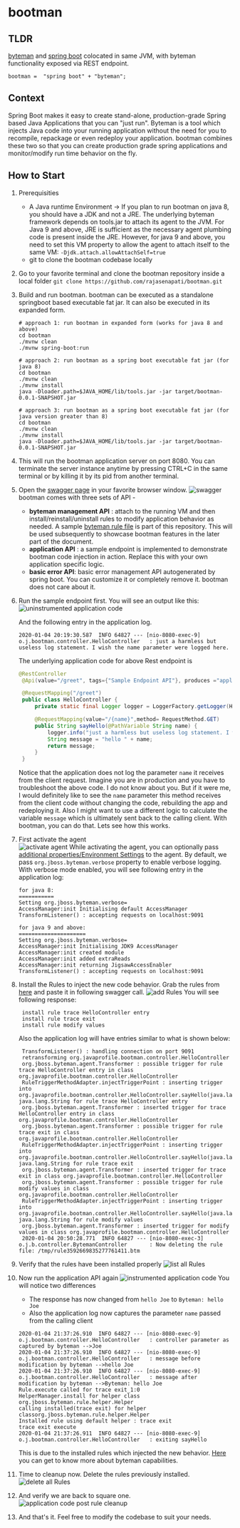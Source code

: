 # bootman

## TLDR

[byteman](https://byteman.jboss.org/) and [spring boot](https://spring.io/projects/spring-boot) colocated in same JVM, with byteman functionality exposed via REST endpoint.

`bootman =  "spring boot" + "byteman";`

## Context

Spring Boot makes it easy to create stand-alone, production-grade Spring based Java Applications that you can "just run". Byteman is a tool which injects Java code into your running application without the need for you to recompile, repackage or even redeploy your application. bootman combines these two so that you can create production grade spring applications and monitor/modify run time behavior on the fly. 

## How to Start

1. Prerequisities
    - A Java runtime Environment -> If you plan to run bootman on java 8, you should have a JDK and not a JRE. The underlying byteman framework depends on tools.jar to attach its agent to the JVM. For Java 9 and above, JRE is sufficient as the necessary agent plumbing code is present inside the JRE. However, for java 9 and above, you need to set this VM property to allow the agent to attach itself to the same VM: `-Djdk.attach.allowAttachSelf=true` 
    - git to clone the bootman codebase locally
2. Go to your favorite terminal and clone the bootman repository inside a local folder
    ```git clone https://github.com/rajasenapati/bootman.git```
3. Build and run bootman.
   bootman can be executed as a standalone springboot based executable fat jar. It can also be executed in its expanded form. 
    ```
    # approach 1: run bootman in expanded form (works for java 8 and above)
    cd bootman
    ./mvnw clean
    ./mvnw spring-boot:run
   
    # approach 2: run bootman as a spring boot executable fat jar (for java 8)
    cd bootman
    ./mvnw clean
    ./mvnw install
    java -Dloader.path=$JAVA_HOME/lib/tools.jar -jar target/bootman-0.0.1-SNAPSHOT.jar

    # approach 3: run bootman as a spring boot executable fat jar (for java version greater than 8)
    cd bootman
    ./mvnw clean
    ./mvnw install
    java -Dloader.path=$JAVA_HOME/lib/tools.jar -jar target/bootman-0.0.1-SNAPSHOT.jar   
    ```
4. This will run the bootman application server on port 8080. You can terminate the server instance anytime by pressing CTRL+C in the same terminal or by killing it by its pid from another terminal.
5. Open the [swagger page](http://localhost:8080/swagger-ui.html) in your favorite browser window. 
    ![swagger](https://github.com/rajasenapati/bootman/blob/media/swagger.png?raw=true)
    bootman comes with three sets of API -
    - **byteman management API** : attach to the running VM and then install/reinstall/uninstall rules to modify application behavior as needed. A sample [byteman rule file](https://github.com/rajasenapati/bootman/blob/master/src/main/resources/sample_rules/webdemo.btm) is part of this repository. This will be used subsequently to showcase bootman features in the later part of the document.
    - **application API** : a sample endpoint is implemented to demonstrate bootman code injection in action. Replace this with your own application specific logic.
    - **basic error API**: basic error management API autogenerated by spring boot. You can customize it or completely remove it. bootman does not care about it.
6. Run the sample endpoint first. You will see an output like this:
    ![uninstrumented application code](https://github.com/rajasenapati/bootman/blob/media/greet_before_instrument.png?raw=true) 

   And the following entry in the application log.
   ```
   2020-01-04 20:19:30.587  INFO 64827 --- [nio-8080-exec-9] o.j.bootman.controller.HelloController   : just a harmless but useless log statement. I wish the name parameter were logged here.
   ```

   The underlying application code for above Rest endpoint is
   ``` java
   @RestController
    @Api(value="/greet", tags={"Sample Endpoint API"}, produces ="application/json")

    @RequestMapping("/greet")
    public class HelloController {
        private static final Logger logger = LoggerFactory.getLogger(HelloController.class);

        @RequestMapping(value="/{name}",method= RequestMethod.GET)
        public String sayHello(@PathVariable String name) {
            logger.info("just a harmless but useless log statement. I wish the name parameter were logged here.");
            String message = "hello " + name;
            return message;
        }
    }
   ``` 
   Notice that the application does not log the parameter `name` it receives from the client request. Imagine you are in production and you have to troubleshoot the above code. I do not know about you. But if it were me, I would definitely like to see the `name` parameter this method receives from the client code without changing the code, rebuilding the app and redeploying it. Also I might want to use a different logic to calculate the variable `message` which is ultimately sent back to the calling client. With bootman, you can do that. Lets see how this works.

 7. First activate the agent  
    ![activate agent](https://github.com/rajasenapati/bootman/blob/media/activateAgent.png?raw=true)
    While activating the agent, you can optionally pass [additional properties/Environment Settings](https://downloads.jboss.org/byteman/4.0.9/byteman-programmers-guide.html#environment-settings) to the agent. By default, we pass `org.jboss.byteman.verbose` property to enable verbose logging. With verbose mode enabled, you will see following entry in the application log:
    ```
    for java 8: 
    ===========
    Setting org.jboss.byteman.verbose=
    AccessManager:init Initialising default AccessManager
    TransformListener() : accepting requests on localhost:9091

    for java 9 and above:
    =====================
    Setting org.jboss.byteman.verbose=
    AccessManager:init Initialising JDK9 AccessManager
    AccessManager:init created module
    AccessManager:init added extraReads
    AccessManager:init returning JigsawAccessEnabler
    TransformListener() : accepting requests on localhost:9091
    ```

8. Install the Rules to inject the new code behavior.
   Grab the rules from [here](https://github.com/rajasenapati/bootman/blob/master/src/main/resources/sample_rules/webdemo.btm) and paste it in following swagger call.
   ![add Rules](https://github.com/rajasenapati/bootman/blob/media/addRules.png?raw=true)
   You will see following response:
   ```
    install rule trace HelloController entry
    install rule trace exit
    install rule modify values
   ```

   Also the application log will have entries similar to what is shown below:
   ```
    TransformListener() : handling connection on port 9091
    retransforming org.javaprofile.bootman.controller.HelloController
    org.jboss.byteman.agent.Transformer : possible trigger for rule trace HelloController entry in class org.javaprofile.bootman.controller.HelloController
    RuleTriggerMethodAdapter.injectTriggerPoint : inserting trigger into org.javaprofile.bootman.controller.HelloController.sayHello(java.lang.String) java.lang.String for rule trace HelloController entry
    org.jboss.byteman.agent.Transformer : inserted trigger for trace HelloController entry in class org.javaprofile.bootman.controller.HelloController
    org.jboss.byteman.agent.Transformer : possible trigger for rule trace exit in class org.javaprofile.bootman.controller.HelloController
    RuleTriggerMethodAdapter.injectTriggerPoint : inserting trigger into org.javaprofile.bootman.controller.HelloController.sayHello(java.lang.String) java.lang.String for rule trace exit
    org.jboss.byteman.agent.Transformer : inserted trigger for trace exit in class org.javaprofile.bootman.controller.HelloController
    org.jboss.byteman.agent.Transformer : possible trigger for rule modify values in class org.javaprofile.bootman.controller.HelloController
    RuleTriggerMethodAdapter.injectTriggerPoint : inserting trigger into org.javaprofile.bootman.controller.HelloController.sayHello(java.lang.String) java.lang.String for rule modify values
    org.jboss.byteman.agent.Transformer : inserted trigger for modify values in class org.javaprofile.bootman.controller.HelloController
    2020-01-04 20:50:28.771  INFO 64827 --- [nio-8080-exec-3] o.j.b.controller.BytemanController       : Now deleting the rule file: /tmp/rule3592669835277761411.btm
   ```
9. Verify that the rules have been installed properly
    ![list all Rules](https://github.com/rajasenapati/bootman/blob/media/listAllRules.png?raw=true)
10. Now run the application API again
    ![instrumented application code](https://github.com/rajasenapati/bootman/blob/media/greet_after_instrument.png?raw=true)
    You will notice two differences
     - The response has now changed from `hello Joe` to  `Byteman: hello Joe`
     - Also the application log now captures the parameter `name` passed from the calling client
    ```
    2020-01-04 21:37:26.910  INFO 64827 --- [nio-8080-exec-9] o.j.bootman.controller.HelloController   : controller parameter as captured by byteman -->Joe
    2020-01-04 21:37:26.910  INFO 64827 --- [nio-8080-exec-9] o.j.bootman.controller.HelloController   : message before modification by byteman -->hello Joe
    2020-01-04 21:37:26.910  INFO 64827 --- [nio-8080-exec-9] o.j.bootman.controller.HelloController   : message after modification by byteman -->Byteman: hello Joe
    Rule.execute called for trace exit_1:0
    HelperManager.install for helper class org.jboss.byteman.rule.helper.Helper
    calling installed(trace exit) for helper classorg.jboss.byteman.rule.helper.Helper
    Installed rule using default helper : trace exit
    trace exit execute
    2020-01-04 21:37:26.911  INFO 64827 --- [nio-8080-exec-9] o.j.bootman.controller.HelloController   : exiting sayHello
    ```
    This is due to the installed rules which injected the new behavior. [Here](https://downloads.jboss.org/byteman/4.0.9/byteman-programmers-guide.html) you can get to know more about byteman capabilities. 

11. Time to cleanup now. Delete the rules previously installed.
    ![delete all Rules](https://github.com/rajasenapati/bootman/blob/media/deleteAllRules.png?raw=true)

12. And verify we are back to square one.
    ![application code post rule cleanup](https://github.com/rajasenapati/bootman/blob/media/greet_after_rule_deletions.png?raw=true)

13. And that's it. Feel free to modify the codebase to suit your needs.